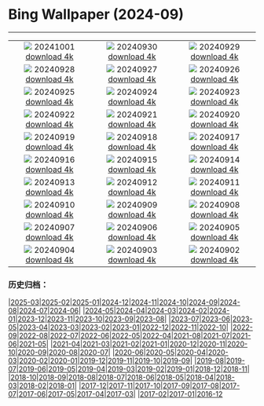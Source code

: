 # Bing Wallpaper (2024-09)
**************
| | | |
| :----: | :----: | :----: |
| ![](https://www.bing.com/th?id=OHR.HalfDomeYosemite_JA-JP3299475040_1920x1080.jpg) 20241001 [download 4k](https://www.bing.com/th?id=OHR.HalfDomeYosemite_JA-JP3299475040_UHD.jpg) | ![](https://www.bing.com/th?id=OHR.WalrusNorway_JA-JP3040663299_1920x1080.jpg) 20240930 [download 4k](https://www.bing.com/th?id=OHR.WalrusNorway_JA-JP3040663299_UHD.jpg) | ![](https://www.bing.com/th?id=OHR.ConnecticutBridge_JA-JP2803321025_1920x1080.jpg) 20240929 [download 4k](https://www.bing.com/th?id=OHR.ConnecticutBridge_JA-JP2803321025_UHD.jpg) |
| ![](https://www.bing.com/th?id=OHR.VeniceAerial_JA-JP2627608079_1920x1080.jpg) 20240928 [download 4k](https://www.bing.com/th?id=OHR.VeniceAerial_JA-JP2627608079_UHD.jpg) | ![](https://www.bing.com/th?id=OHR.YokohamaBridge2024_JA-JP2381649830_1920x1080.jpg) 20240927 [download 4k](https://www.bing.com/th?id=OHR.YokohamaBridge2024_JA-JP2381649830_UHD.jpg) | ![](https://www.bing.com/th?id=OHR.LittleToucanet_JA-JP2193126707_1920x1080.jpg) 20240926 [download 4k](https://www.bing.com/th?id=OHR.LittleToucanet_JA-JP2193126707_UHD.jpg) |
| ![](https://www.bing.com/th?id=OHR.GiantSequoias_JA-JP1712203970_1920x1080.jpg) 20240925 [download 4k](https://www.bing.com/th?id=OHR.GiantSequoias_JA-JP1712203970_UHD.jpg) | ![](https://www.bing.com/th?id=OHR.SkaftafellWaterfall_JA-JP1502759780_1920x1080.jpg) 20240924 [download 4k](https://www.bing.com/th?id=OHR.SkaftafellWaterfall_JA-JP1502759780_UHD.jpg) | ![](https://www.bing.com/th?id=OHR.IcebergOtter_JA-JP1353399604_1920x1080.jpg) 20240923 [download 4k](https://www.bing.com/th?id=OHR.IcebergOtter_JA-JP1353399604_UHD.jpg) |
| ![](https://www.bing.com/th?id=OHR.RedSpiderlily2024_JA-JP1171609872_1920x1080.jpg) 20240922 [download 4k](https://www.bing.com/th?id=OHR.RedSpiderlily2024_JA-JP1171609872_UHD.jpg) | ![](https://www.bing.com/th?id=OHR.MunichBeerfest_JA-JP0799044795_1920x1080.jpg) 20240921 [download 4k](https://www.bing.com/th?id=OHR.MunichBeerfest_JA-JP0799044795_UHD.jpg) | ![](https://www.bing.com/th?id=OHR.OcracokeLight_JA-JP0600038027_1920x1080.jpg) 20240920 [download 4k](https://www.bing.com/th?id=OHR.OcracokeLight_JA-JP0600038027_UHD.jpg) |
| ![](https://www.bing.com/th?id=OHR.PiratePlayground_JA-JP8924583087_1920x1080.jpg) 20240919 [download 4k](https://www.bing.com/th?id=OHR.PiratePlayground_JA-JP8924583087_UHD.jpg) | ![](https://www.bing.com/th?id=OHR.GlenariffPark_JA-JP5014364740_1920x1080.jpg) 20240918 [download 4k](https://www.bing.com/th?id=OHR.GlenariffPark_JA-JP5014364740_UHD.jpg) | ![](https://www.bing.com/th?id=OHR.MidAutumnSingapore_JA-JP4830170317_1920x1080.jpg) 20240917 [download 4k](https://www.bing.com/th?id=OHR.MidAutumnSingapore_JA-JP4830170317_UHD.jpg) |
| ![](https://www.bing.com/th?id=OHR.OwlNew2024_JA-JP4084004440_1920x1080.jpg) 20240916 [download 4k](https://www.bing.com/th?id=OHR.OwlNew2024_JA-JP4084004440_UHD.jpg) | ![](https://www.bing.com/th?id=OHR.SunriseWallabies_JA-JP3900865129_1920x1080.jpg) 20240915 [download 4k](https://www.bing.com/th?id=OHR.SunriseWallabies_JA-JP3900865129_UHD.jpg) | ![](https://www.bing.com/th?id=OHR.CosmosDay2024_JA-JP3703662081_1920x1080.jpg) 20240914 [download 4k](https://www.bing.com/th?id=OHR.CosmosDay2024_JA-JP3703662081_UHD.jpg) |
| ![](https://www.bing.com/th?id=OHR.PointReyes_JA-JP3284759959_1920x1080.jpg) 20240913 [download 4k](https://www.bing.com/th?id=OHR.PointReyes_JA-JP3284759959_UHD.jpg) | ![](https://www.bing.com/th?id=OHR.DolphinReunion_JA-JP2887031776_1920x1080.jpg) 20240912 [download 4k](https://www.bing.com/th?id=OHR.DolphinReunion_JA-JP2887031776_UHD.jpg) | ![](https://www.bing.com/th?id=OHR.BridgeLisbon_JA-JP2510109081_1920x1080.jpg) 20240911 [download 4k](https://www.bing.com/th?id=OHR.BridgeLisbon_JA-JP2510109081_UHD.jpg) |
| ![](https://www.bing.com/th?id=OHR.RapaNuiSunrise_JA-JP2119516419_1920x1080.jpg) 20240910 [download 4k](https://www.bing.com/th?id=OHR.RapaNuiSunrise_JA-JP2119516419_UHD.jpg) | ![](https://www.bing.com/th?id=OHR.IguazuRainbow_JA-JP1767821337_1920x1080.jpg) 20240909 [download 4k](https://www.bing.com/th?id=OHR.IguazuRainbow_JA-JP1767821337_UHD.jpg) | ![](https://www.bing.com/th?id=OHR.StockholmLibrary_JA-JP1538658617_1920x1080.jpg) 20240908 [download 4k](https://www.bing.com/th?id=OHR.StockholmLibrary_JA-JP1538658617_UHD.jpg) |
| ![](https://www.bing.com/th?id=OHR.SantaCruzHummer_JA-JP9857439185_1920x1080.jpg) 20240907 [download 4k](https://www.bing.com/th?id=OHR.SantaCruzHummer_JA-JP9857439185_UHD.jpg) | ![](https://www.bing.com/th?id=OHR.GujoHachiman_JA-JP9477689405_1920x1080.jpg) 20240906 [download 4k](https://www.bing.com/th?id=OHR.GujoHachiman_JA-JP9477689405_UHD.jpg) | ![](https://www.bing.com/th?id=OHR.TIFF2024_JA-JP6140620870_1920x1080.jpg) 20240905 [download 4k](https://www.bing.com/th?id=OHR.TIFF2024_JA-JP6140620870_UHD.jpg) |
| ![](https://www.bing.com/th?id=OHR.DuskyOwls_JA-JP6308123307_1920x1080.jpg) 20240904 [download 4k](https://www.bing.com/th?id=OHR.DuskyOwls_JA-JP6308123307_UHD.jpg) | ![](https://www.bing.com/th?id=OHR.AlpineLakes_JA-JP6421290140_1920x1080.jpg) 20240903 [download 4k](https://www.bing.com/th?id=OHR.AlpineLakes_JA-JP6421290140_UHD.jpg) | ![](https://www.bing.com/th?id=OHR.BuracodasAraras_JA-JP6532536495_1920x1080.jpg) 20240902 [download 4k](https://www.bing.com/th?id=OHR.BuracodasAraras_JA-JP6532536495_UHD.jpg) |

### 历史归档：

|[2025-03](2025-03/2025-03.md)|[2025-02](2025-02/2025-02.md)|[2025-01](2025-01/2025-01.md)|[2024-12](2024-12/2024-12.md)|[2024-11](2024-11/2024-11.md)|[2024-10](2024-10/2024-10.md)|[2024-09](2024-09/2024-09.md)|[2024-08](2024-08/2024-08.md)|[2024-07](2024-07/2024-07.md)|[2024-06](2024-06/2024-06.md)|
|[2024-05](2024-05/2024-05.md)|[2024-04](2024-04/2024-04.md)|[2024-03](2024-03/2024-03.md)|[2024-02](2024-02/2024-02.md)|[2024-01](2024-01/2024-01.md)|[2023-12](2023-12/2023-12.md)|[2023-11](2023-11/2023-11.md)|[2023-10](2023-10/2023-10.md)|[2023-09](2023-09/2023-09.md)|[2023-08](2023-08/2023-08.md)|
|[2023-07](2023-07/2023-07.md)|[2023-06](2023-06/2023-06.md)|[2023-05](2023-05/2023-05.md)|[2023-04](2023-04/2023-04.md)|[2023-03](2023-03/2023-03.md)|[2023-02](2023-02/2023-02.md)|[2023-01](2023-01/2023-01.md)|[2022-12](2022-12/2022-12.md)|[2022-11](2022-11/2022-11.md)|[2022-10](2022-10/2022-10.md)|
|[2022-09](2022-09/2022-09.md)|[2022-08](2022-08/2022-08.md)|[2022-07](2022-07/2022-07.md)|[2022-06](2022-06/2022-06.md)|[2022-05](2022-05/2022-05.md)|[2022-04](2022-04/2022-04.md)|[2021-08](2021-08/2021-08.md)|[2021-07](2021-07/2021-07.md)|[2021-06](2021-06/2021-06.md)|[2021-05](2021-05/2021-05.md)|
|[2021-04](2021-04/2021-04.md)|[2021-03](2021-03/2021-03.md)|[2021-02](2021-02/2021-02.md)|[2021-01](2021-01/2021-01.md)|[2020-12](2020-12/2020-12.md)|[2020-11](2020-11/2020-11.md)|[2020-10](2020-10/2020-10.md)|[2020-09](2020-09/2020-09.md)|[2020-08](2020-08/2020-08.md)|[2020-07](2020-07/2020-07.md)|
|[2020-06](2020-06/2020-06.md)|[2020-05](2020-05/2020-05.md)|[2020-04](2020-04/2020-04.md)|[2020-03](2020-03/2020-03.md)|[2020-02](2020-02/2020-02.md)|[2020-01](2020-01/2020-01.md)|[2019-12](2019-12/2019-12.md)|[2019-11](2019-11/2019-11.md)|[2019-10](2019-10/2019-10.md)|[2019-09](2019-09/2019-09.md)|
|[2019-08](2019-08/2019-08.md)|[2019-07](2019-07/2019-07.md)|[2019-06](2019-06/2019-06.md)|[2019-05](2019-05/2019-05.md)|[2019-04](2019-04/2019-04.md)|[2019-03](2019-03/2019-03.md)|[2019-02](2019-02/2019-02.md)|[2019-01](2019-01/2019-01.md)|[2018-12](2018-12/2018-12.md)|[2018-11](2018-11/2018-11.md)|
|[2018-10](2018-10/2018-10.md)|[2018-09](2018-09/2018-09.md)|[2018-08](2018-08/2018-08.md)|[2018-07](2018-07/2018-07.md)|[2018-06](2018-06/2018-06.md)|[2018-05](2018-05/2018-05.md)|[2018-04](2018-04/2018-04.md)|[2018-03](2018-03/2018-03.md)|[2018-02](2018-02/2018-02.md)|[2018-01](2018-01/2018-01.md)|
|[2017-12](2017-12/2017-12.md)|[2017-11](2017-11/2017-11.md)|[2017-10](2017-10/2017-10.md)|[2017-09](2017-09/2017-09.md)|[2017-08](2017-08/2017-08.md)|[2017-07](2017-07/2017-07.md)|[2017-06](2017-06/2017-06.md)|[2017-05](2017-05/2017-05.md)|[2017-04](2017-04/2017-04.md)|[2017-03](2017-03/2017-03.md)|
|[2017-02](2017-02/2017-02.md)|[2017-01](2017-01/2017-01.md)|[2016-12](2016-12/2016-12.md)